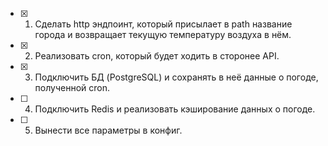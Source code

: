 - [X] 1. Сделать http эндпоинт, который присылает в path название города и возвращает текущую температуру воздуха в нём.
- [X] 2. Реализовать cron, который будет ходить в сторонее API.
- [X] 3. Подключить БД (PostgreSQL) и сохранять в неё данные о погоде, полученной cron.
- [ ] 4. Подключить Redis и реализовать кэширование данных о погоде.
- [ ] 5. Вынести все параметры в конфиг.